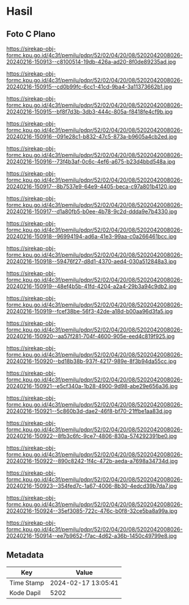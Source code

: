 # Hasil

## Foto C Plano

https://sirekap-obj-formc.kpu.go.id/4c3f/pemilu/pdpr/52/02/04/20/08/5202042008026-20240216-150913--c8100514-19db-426a-ad20-8f0de89235ad.jpg

https://sirekap-obj-formc.kpu.go.id/4c3f/pemilu/pdpr/52/02/04/20/08/5202042008026-20240216-150915--cd0b99fc-6cc1-41cd-9ba4-3a11373662b1.jpg

https://sirekap-obj-formc.kpu.go.id/4c3f/pemilu/pdpr/52/02/04/20/08/5202042008026-20240216-150915--bf8f7d3b-3db3-444c-805a-f8418fe4cf9b.jpg

https://sirekap-obj-formc.kpu.go.id/4c3f/pemilu/pdpr/52/02/04/20/08/5202042008026-20240216-150916--091e28c1-b832-47c5-873a-b9605a4cb2ed.jpg

https://sirekap-obj-formc.kpu.go.id/4c3f/pemilu/pdpr/52/02/04/20/08/5202042008026-20240216-150916--73f4b3af-0c6c-4ef6-a675-b23d4bbd548a.jpg

https://sirekap-obj-formc.kpu.go.id/4c3f/pemilu/pdpr/52/02/04/20/08/5202042008026-20240216-150917--8b7537e9-64e9-4405-beca-c97a801b4120.jpg

https://sirekap-obj-formc.kpu.go.id/4c3f/pemilu/pdpr/52/02/04/20/08/5202042008026-20240216-150917--d1a80fb5-b0ee-4b78-9c2d-ddda9e7b4330.jpg

https://sirekap-obj-formc.kpu.go.id/4c3f/pemilu/pdpr/52/02/04/20/08/5202042008026-20240216-150918--96994194-ad6a-41e3-99aa-c0a266461bcc.jpg

https://sirekap-obj-formc.kpu.go.id/4c3f/pemilu/pdpr/52/02/04/20/08/5202042008026-20240216-150918--59476f27-d8d1-4370-aed4-030a512848a3.jpg

https://sirekap-obj-formc.kpu.go.id/4c3f/pemilu/pdpr/52/02/04/20/08/5202042008026-20240216-150919--48ef4b5b-41fd-4204-a2a4-29b3a94c9db2.jpg

https://sirekap-obj-formc.kpu.go.id/4c3f/pemilu/pdpr/52/02/04/20/08/5202042008026-20240216-150919--fcef38be-56f3-42de-a18d-b00aa96d3fa5.jpg

https://sirekap-obj-formc.kpu.go.id/4c3f/pemilu/pdpr/52/02/04/20/08/5202042008026-20240216-150920--aa57f281-704f-4600-905e-eed4c819f925.jpg

https://sirekap-obj-formc.kpu.go.id/4c3f/pemilu/pdpr/52/02/04/20/08/5202042008026-20240216-150920--bd18b38b-937f-4217-989e-8f3b94da55cc.jpg

https://sirekap-obj-formc.kpu.go.id/4c3f/pemilu/pdpr/52/02/04/20/08/5202042008026-20240216-150921--e5cf340a-1b28-4900-9d98-abe29e656a36.jpg

https://sirekap-obj-formc.kpu.go.id/4c3f/pemilu/pdpr/52/02/04/20/08/5202042008026-20240216-150921--5c860b3d-dae2-46f8-bf70-21ffbe1aa83d.jpg

https://sirekap-obj-formc.kpu.go.id/4c3f/pemilu/pdpr/52/02/04/20/08/5202042008026-20240216-150922--8fb3c6fc-9ce7-4806-830a-574292391be0.jpg

https://sirekap-obj-formc.kpu.go.id/4c3f/pemilu/pdpr/52/02/04/20/08/5202042008026-20240216-150922--890c8242-1f4c-472b-aeda-a7698a34734d.jpg

https://sirekap-obj-formc.kpu.go.id/4c3f/pemilu/pdpr/52/02/04/20/08/5202042008026-20240216-150923--354fed7c-1a67-4006-8b30-4edcd39b7da7.jpg

https://sirekap-obj-formc.kpu.go.id/4c3f/pemilu/pdpr/52/02/04/20/08/5202042008026-20240216-150924--35ef3085-722c-476c-b0f8-32ce5ba8a99a.jpg

https://sirekap-obj-formc.kpu.go.id/4c3f/pemilu/pdpr/52/02/04/20/08/5202042008026-20240216-150914--ee7b9652-f7ac-4d62-a36b-1450c49799e8.jpg


## Metadata

| Key        | Value               |
| ---------- | ------------------- |
| Time Stamp | 2024-02-17 13:05:41 |
| Kode Dapil | 5202                |



